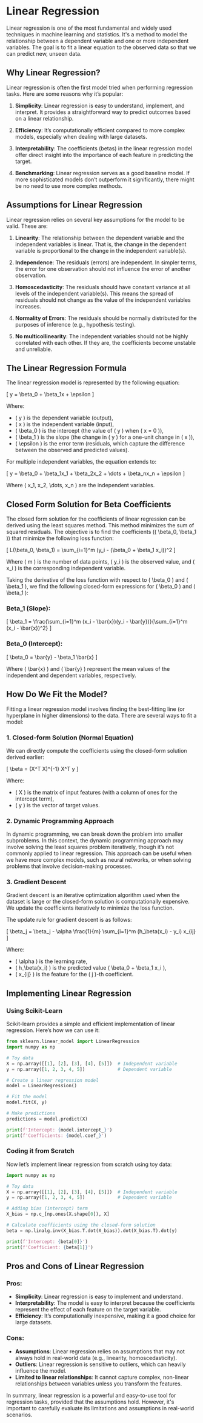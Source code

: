 # Linear Regression

Linear regression is one of the most fundamental and widely used techniques in machine learning and statistics. It's a method to model the relationship between a dependent variable and one or more independent variables. The goal is to fit a linear equation to the observed data so that we can predict new, unseen data.

## Why Linear Regression?

Linear regression is often the first model tried when performing regression tasks. Here are some reasons why it’s popular:

1. **Simplicity**: Linear regression is easy to understand, implement, and interpret. It provides a straightforward way to predict outcomes based on a linear relationship.
  
2. **Efficiency**: It’s computationally efficient compared to more complex models, especially when dealing with large datasets.

3. **Interpretability**: The coefficients (betas) in the linear regression model offer direct insight into the importance of each feature in predicting the target.

4. **Benchmarking**: Linear regression serves as a good baseline model. If more sophisticated models don’t outperform it significantly, there might be no need to use more complex methods.

## Assumptions for Linear Regression

Linear regression relies on several key assumptions for the model to be valid. These are:

1. **Linearity**: The relationship between the dependent variable and the independent variables is linear. That is, the change in the dependent variable is proportional to the change in the independent variable(s).
   
2. **Independence**: The residuals (errors) are independent. In simpler terms, the error for one observation should not influence the error of another observation.

3. **Homoscedasticity**: The residuals should have constant variance at all levels of the independent variable(s). This means the spread of residuals should not change as the value of the independent variables increases.

4. **Normality of Errors**: The residuals should be normally distributed for the purposes of inference (e.g., hypothesis testing).

5. **No multicollinearity**: The independent variables should not be highly correlated with each other. If they are, the coefficients become unstable and unreliable.

## The Linear Regression Formula

The linear regression model is represented by the following equation:

\[
y = \beta_0 + \beta_1x + \epsilon
\]

Where:
- \( y \) is the dependent variable (output),
- \( x \) is the independent variable (input),
- \( \beta_0 \) is the intercept (the value of \( y \) when \( x = 0 \)),
- \( \beta_1 \) is the slope (the change in \( y \) for a one-unit change in \( x \)),
- \( \epsilon \) is the error term (residuals, which capture the difference between the observed and predicted values).

For multiple independent variables, the equation extends to:

\[
y = \beta_0 + \beta_1x_1 + \beta_2x_2 + \dots + \beta_nx_n + \epsilon
\]

Where \( x_1, x_2, \dots, x_n \) are the independent variables.

## Closed Form Solution for Beta Coefficients

The closed form solution for the coefficients of linear regression can be derived using the least squares method. This method minimizes the sum of squared residuals. The objective is to find the coefficients (\( \beta_0, \beta_1 \)) that minimize the following loss function:

\[
L(\beta_0, \beta_1) = \sum_{i=1}^m (y_i - (\beta_0 + \beta_1 x_i))^2
\]

Where \( m \) is the number of data points, \( y_i \) is the observed value, and \( x_i \) is the corresponding independent variable.

Taking the derivative of the loss function with respect to \( \beta_0 \) and \( \beta_1 \), we find the following closed-form expressions for \( \beta_0 \) and \( \beta_1 \):

### Beta_1 (Slope):

\[
\beta_1 = \frac{\sum_{i=1}^m (x_i - \bar{x})(y_i - \bar{y})}{\sum_{i=1}^m (x_i - \bar{x})^2}
\]

### Beta_0 (Intercept):

\[
\beta_0 = \bar{y} - \beta_1 \bar{x}
\]

Where \( \bar{x} \) and \( \bar{y} \) represent the mean values of the independent and dependent variables, respectively.

## How Do We Fit the Model?

Fitting a linear regression model involves finding the best-fitting line (or hyperplane in higher dimensions) to the data. There are several ways to fit a model:

### 1. **Closed-form Solution (Normal Equation)**

We can directly compute the coefficients using the closed-form solution derived earlier:

\[
\beta = (X^T X)^{-1} X^T y
\]

Where:
- \( X \) is the matrix of input features (with a column of ones for the intercept term),
- \( y \) is the vector of target values.

### 2. **Dynamic Programming Approach**

In dynamic programming, we can break down the problem into smaller subproblems. In this context, the dynamic programming approach may involve solving the least squares problem iteratively, though it’s not commonly applied to linear regression. This approach can be useful when we have more complex models, such as neural networks, or when solving problems that involve decision-making processes.

### 3. **Gradient Descent**

Gradient descent is an iterative optimization algorithm used when the dataset is large or the closed-form solution is computationally expensive. We update the coefficients iteratively to minimize the loss function.

The update rule for gradient descent is as follows:

\[
\beta_j = \beta_j - \alpha \frac{1}{m} \sum_{i=1}^m (h_\beta(x_i) - y_i) x_{ij}
\]

Where:
- \( \alpha \) is the learning rate,
- \( h_\beta(x_i) \) is the predicted value \( \beta_0 + \beta_1 x_i \),
- \( x_{ij} \) is the feature for the \( j \)-th coefficient.

## Implementing Linear Regression

### Using Scikit-Learn

Scikit-learn provides a simple and efficient implementation of linear regression. Here’s how we can use it:

```python
from sklearn.linear_model import LinearRegression
import numpy as np

# Toy data
X = np.array([[1], [2], [3], [4], [5]])  # Independent variable
y = np.array([1, 2, 3, 4, 5])            # Dependent variable

# Create a linear regression model
model = LinearRegression()

# Fit the model
model.fit(X, y)

# Make predictions
predictions = model.predict(X)

print(f'Intercept: {model.intercept_}')
print(f'Coefficients: {model.coef_}')
```

### Coding it from Scratch

Now let’s implement linear regression from scratch using toy data:

```python
import numpy as np

# Toy data
X = np.array([[1], [2], [3], [4], [5]])  # Independent variable
y = np.array([1, 2, 3, 4, 5])            # Dependent variable

# Adding bias (intercept) term
X_bias = np.c_[np.ones(X.shape[0]), X]

# Calculate coefficients using the closed-form solution
beta = np.linalg.inv(X_bias.T.dot(X_bias)).dot(X_bias.T).dot(y)

print(f'Intercept: {beta[0]}')
print(f'Coefficient: {beta[1]}')
```

## Pros and Cons of Linear Regression

### Pros:
- **Simplicity**: Linear regression is easy to implement and understand.
- **Interpretability**: The model is easy to interpret because the coefficients represent the effect of each feature on the target variable.
- **Efficiency**: It’s computationally inexpensive, making it a good choice for large datasets.

### Cons:
- **Assumptions**: Linear regression relies on assumptions that may not always hold in real-world data (e.g., linearity, homoscedasticity).
- **Outliers**: Linear regression is sensitive to outliers, which can heavily influence the model.
- **Limited to linear relationships**: It cannot capture complex, non-linear relationships between variables unless you transform the features.

In summary, linear regression is a powerful and easy-to-use tool for regression tasks, provided that the assumptions hold. However, it's important to carefully evaluate its limitations and assumptions in real-world scenarios.
